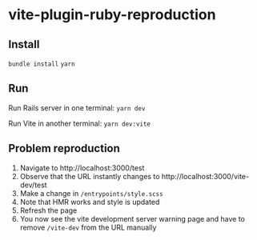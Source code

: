# vite-plugin-ruby-reproduction

## Install
`bundle install`
`yarn`

## Run

Run Rails server in one terminal:
`yarn dev`

Run Vite in another terminal:
`yarn dev:vite`

## Problem reproduction
1. Navigate to http://localhost:3000/test
2. Observe that the URL instantly changes to http://localhost:3000/vite-dev/test
3. Make a change in `/entrypoints/style.scss`
4. Note that HMR works and style is updated
5. Refresh the page
6. You now see the vite development server warning page and have to remove `/vite-dev` from the URL manually